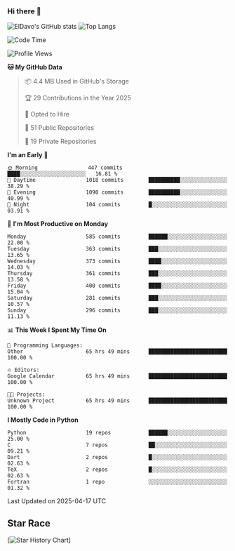 ### Hi there 👋
![ElDavo's GitHub stats](https://github-readme-stats.vercel.app/api?username=ElDavoo&show_icons=true&theme=chartreuse-dark)
![Top Langs](https://github-readme-stats.vercel.app/api/top-langs/?username=ElDavoo&theme=chartreuse-dark&layout=compact)

<!--START_SECTION:waka-->
![Code Time](http://img.shields.io/badge/Code%20Time-2%2C783%20hrs%2024%20mins-blue)

![Profile Views](http://img.shields.io/badge/Profile%20Views-2-blue)

**🐱 My GitHub Data** 

> 📦 4.4 MB Used in GitHub's Storage 
 > 
> 🏆 29 Contributions in the Year 2025
 > 
> 💼 Opted to Hire
 > 
> 📜 51 Public Repositories 
 > 
> 🔑 19 Private Repositories 
 > 
**I'm an Early 🐤** 

```text
🌞 Morning                447 commits         ████░░░░░░░░░░░░░░░░░░░░░   16.81 % 
🌆 Daytime                1018 commits        ██████████░░░░░░░░░░░░░░░   38.29 % 
🌃 Evening                1090 commits        ██████████░░░░░░░░░░░░░░░   40.99 % 
🌙 Night                  104 commits         █░░░░░░░░░░░░░░░░░░░░░░░░   03.91 % 
```
📅 **I'm Most Productive on Monday** 

```text
Monday                   585 commits         ██████░░░░░░░░░░░░░░░░░░░   22.00 % 
Tuesday                  363 commits         ███░░░░░░░░░░░░░░░░░░░░░░   13.65 % 
Wednesday                373 commits         ████░░░░░░░░░░░░░░░░░░░░░   14.03 % 
Thursday                 361 commits         ███░░░░░░░░░░░░░░░░░░░░░░   13.58 % 
Friday                   400 commits         ████░░░░░░░░░░░░░░░░░░░░░   15.04 % 
Saturday                 281 commits         ███░░░░░░░░░░░░░░░░░░░░░░   10.57 % 
Sunday                   296 commits         ███░░░░░░░░░░░░░░░░░░░░░░   11.13 % 
```


📊 **This Week I Spent My Time On** 

```text
💬 Programming Languages: 
Other                    65 hrs 49 mins      █████████████████████████   100.00 % 

🔥 Editors: 
Google Calendar          65 hrs 49 mins      █████████████████████████   100.00 % 

🐱‍💻 Projects: 
Unknown Project          65 hrs 49 mins      █████████████████████████   100.00 % 
```

**I Mostly Code in Python** 

```text
Python                   19 repos            ██████░░░░░░░░░░░░░░░░░░░   25.00 % 
C                        7 repos             ██░░░░░░░░░░░░░░░░░░░░░░░   09.21 % 
Dart                     2 repos             █░░░░░░░░░░░░░░░░░░░░░░░░   02.63 % 
TeX                      2 repos             █░░░░░░░░░░░░░░░░░░░░░░░░   02.63 % 
Fortran                  1 repo              ░░░░░░░░░░░░░░░░░░░░░░░░░   01.32 % 
```




 Last Updated on 2025-04-17 UTC
<!--END_SECTION:waka-->

## Star Race

[![Star History Chart](https://api.star-history.com/svg?repos=ElDavoo/WhatsApp-Crypt14-Crypt15-Decrypter,ElDavoo/TuringOS,EliteAndroidApps/WhatsApp-Crypt12-Decrypter,KnugiHK/Whatsapp-Chat-Exporter&type=Date)]
